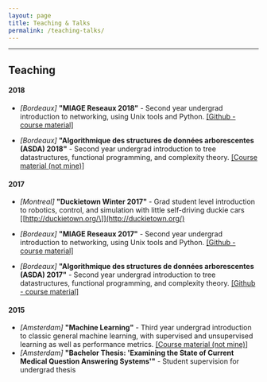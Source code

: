```yaml
---
layout: page
title: Teaching & Talks
permalink: /teaching-talks/
---
```



---

## Teaching

#### 2018

- *\[Bordeaux\]* **"MIAGE Reseaux 2018"** - Second year undergrad introduction to networking, using Unix tools and Python. [\[Github - course material\]](https://github.com/fgolemo/course-2018-networks)

- *\[Bordeaux\]* **"Algorithmique des structures de données arborescentes (ASDA) 2018"** - Second year undergrad introduction to tree datastructures, functional programming, and complexity theory. [\[Course material \(not mine\)\]](http://dept-info.labri.fr/ENSEIGNEMENT/asda/) 


#### 2017

- *\[Montreal\]* **"Duckietown Winter 2017"** - Grad student level introduction to robotics, control, and simulation with little self-driving duckie cars [\[http://duckietown.org/\]](http://duckietown.org/) 

- *\[Bordeaux\]* **"MIAGE Reseaux 2017"** - Second year undergrad introduction to networking, using Unix tools and Python. [\[Github - course material\]](https://github.com/fgolemo/course-2017-networks)

- *\[Bordeaux\]* **"Algorithmique des structures de données arborescentes (ASDA) 2017"** - Second year undergrad introduction to tree datastructures, functional programming, and complexity theory. [\[Github - course material\]](https://github.com/fgolemo/course-2017-ocaml-trees) 

#### 2015

- *\[Amsterdam\]* **"Machine Learning"** - Third year undergrad introduction to classic general machine learning, with supervised and unsupervised learning as well as performance metrics. [\[Course material \(not mine\)\]](https://www.studocu.com/en/course/vrije-universiteit-amsterdam/machine-learning/56706)
- *\[Amsterdam\]* **"Bachelor Thesis: 'Examining the State of Current Medical Question Answering Systems'"** - Student supervision for undergrad thesis 
 

